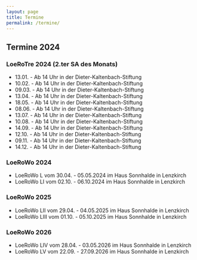 ```yaml
---
layout: page
title: Termine
permalink: /termine/
---
```


## Termine 2024 ##

### LoeRoTre 2024 (2.ter SA des Monats) ###
* 13.01. - Ab 14 Uhr in der Dieter-Kaltenbach-Stiftung
* 10.02. - Ab 14 Uhr in der Dieter-Kaltenbach-Stiftung
* 09.03. - Ab 14 Uhr in der Dieter-Kaltenbach-Stiftung
* 13.04. - Ab 14 Uhr in der Dieter-Kaltenbach-Stiftung
* 18.05. - Ab 14 Uhr in der Dieter-Kaltenbach-Stiftung
* 08.06. - Ab 14 Uhr in der Dieter-Kaltenbach-Stiftung
* 13.07. - Ab 14 Uhr in der Dieter-Kaltenbach-Stiftung
* 10.08. - Ab 14 Uhr in der Dieter-Kaltenbach-Stiftung
* 14.09. - Ab 14 Uhr in der Dieter-Kaltenbach-Stiftung
* 12.10. - Ab 14 Uhr in der Dieter-Kaltenbach-Stiftung
* 09.11. - Ab 14 Uhr in der Dieter-Kaltenbach-Stiftung
* 14.12. - Ab 14 Uhr in der Dieter-Kaltenbach-Stiftung

### LoeRoWo 2024 ###
* LoeRoWo L vom 30.04. - 05.05.2024 im Haus Sonnhalde in Lenzkirch
* LoeRoWo LI vom 02.10. - 06.10.2024 im Haus Sonnhalde in Lenzkirch

### LoeRoWo 2025 ###
* LoeRoWo LII vom 29.04. - 04.05.2025 im Haus Sonnhalde in Lenzkirch
* LoeRoWo LIII vom 01.10. - 05.10.2025 im Haus Sonnhalde in Lenzkirch

### LoeRoWo 2026 ###
* LoeRoWo LIV vom 28.04. - 03.05.2026 im Haus Sonnhalde in Lenzkirch
* LoeRoWo LV vom 22.09. - 27.09.2026 im Haus Sonnhalde in Lenzkirch
